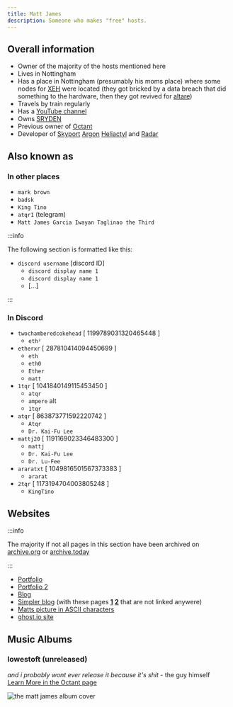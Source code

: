 ```yaml
---
title: Matt James
description: Someone who makes "free" hosts.
---
```


## Overall information
* Owner of the majority of the hosts mentioned here
* Lives in Nottingham
* Has a place in Nottingham (presumably his moms place) where some nodes for [XEH](../Hosts/xeh.sh.mdx) were located (they got bricked by a data breach that did something to the hardware, then they got revived for [altare](../Hosts/altare.pro.mdx))
* Travels by train regularly
* Has a [YouTube channel](https://www.youtube.com/@etherxr/)
* Owns [SRYDEN](../Companies/SRYDEN.md)
* Previous owner of [Octant](../Companies/Octant.md)
* Developer of [Skyport](https://skyport.dev/) [Argon](../Software/argon.mdx) [Heliactyl](../Software/heliactyl.mdx) and [Radar](../Software/radar.mdx)

## Also known as
### In other places
* `mark brown`
* `badsk`
* `King Tino`
* `atqr1` (telegram)
* `Matt James Garcia Iwayan Taglinao the Third`

:::info

The following section is formatted like this:
* `discord username` [discord ID]
  * `discord display name 1`
  * `discord display name 1`
  * [...]

:::

### In Discord
* `twochamberedcokehead` [ 1199789031320465448 ]
  * `eth²`
* `etherxr` [ 287810414094450699 ]
  * `eth`
  * `eth0`
  * `Ether`
  * `matt`
* `1tqr` [ 1041840149115453450 ]
  * `atqr`
  * `ampere` alt
  * `1tqr`
* `atqr` [ 863873771592220742 ]
  * `Atqr`
  * `Dr. Kai-Fu Lee`
* `mattj20` [ 1191169023346483300 ]
  * `mattj`
  * `Dr. Kai-Fu Lee`
  * `Dr. Lu-Fee`
* `araratxt` [ 1049816501567373383 ]
  * `ararat`
* `2tqr` [ 1173194704003805248 ]
  * `KingTino`

## Websites

:::info

The majority if not all pages in this section have been archived on [archive.org](https://web.archive.org/) or [archive.today](https://archive.today/)

:::

* [Portfolio](https://www.ether.pizza/)
* [Portfolio 2](https://ether.z1.software/)
* [Blog](https://ether.ztl.sh/)
* [Simpler blog](https://atqr.pages.dev/) (with these pages [**1**](https://atqr.pages.dev/27-02-2025) [**2**](https://atqr.pages.dev/statement) that are not linked anywere)
* [Matts picture in ASCII characters](https://z1.software/)
* [ghost.io site](https://ether-1.ghost.io/)

## Music Albums
### lowestoft (unreleased)
_and i probably wont ever release it because it's shit_ - the guy himself  
[Learn More in the Octant page](/Hosts/octant.sh#the-music-album)

![the matt james album cover](https://summerhosts.github.io/media/ether/music_album_cover.png)